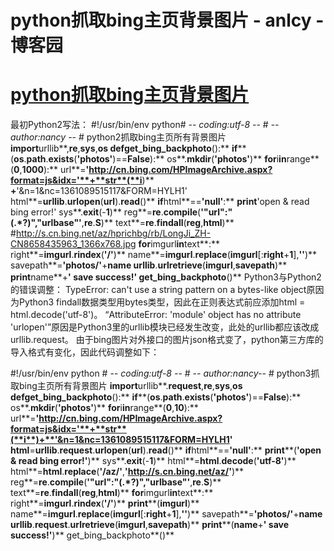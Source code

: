 
# python抓取bing主页背景图片 - anlcy - 博客园






# [python抓取bing主页背景图片](https://www.cnblogs.com/camilla/p/7144768.html)
最初Python2写法：
\#!/usr/bin/env python\# -*- coding:utf-8 -*-
\# -*- author:nancy -*-
\# python2抓取bing主页所有背景图片
**import**urllib**,**re**,**sys**,**os
**def**get_bing_backphoto**():**
**if****(**os**.**path**.**exists**(**'photos'**)==****False****):**
os**.**mkdir**(**'photos'**)**
**for**i**in**range**(**0**,**1000**):**
url**=**'http://cn.bing.com/HPImageArchive.aspx?format=js&idx='**+**str**(**i**)**
**+**'&n=1&nc=1361089515117&FORM=HYLH1'
html**=**urllib**.**urlopen**(**url**).**read**()**
**if**html**==**'null'**:**
**print**'open & read bing error!'
sys**.**exit**(-**1**)**
reg**=**re**.**compile**(**'"url":"(.*?)","urlbase"'**,**re**.**S**)**
text**=**re**.**findall**(**reg**,**html**)**
\#http://s.cn.bing.net/az/hprichbg/rb/LongJi_ZH-CN8658435963_1366x768.jpg
**for**imgurl**in**text**:**
right**=**imgurl**.**rindex**(**'/'**)**
name**=**imgurl**.**replace**(**imgurl**[:**right**+**1**],**''**)**
savepath**=**'photos/'**+**name
urllib**.**urlretrieve**(**imgurl**,**savepath**)**
**print**name**+**' save success!'
get_bing_backphoto**()**
Python3与Python2的错误调整：
TypeError: can't use a string pattern on a bytes-like object原因为Python3 findall数据类型用bytes类型，因此在正则表达式前应添加html = html.decode('utf-8')。
“AttributeError: 'module' object has no attribute 'urlopen'”原因是Python3里的urllib模块已经发生改变，此处的urllib都应该改成urllib.request。
由于bing图片对外接口的图片json格式变了，python第三方库的导入格式有变化，因此代码调整如下：

\#!/usr/bin/env python
\# -*- coding:utf-8 -*-
\# -*- author:nancy-*-
\# python3抓取bing主页所有背景图片
**import**urllib**.**request**,**re**,**sys**,**os
**def**get_bing_backphoto**():**
**if****(**os**.**path**.**exists**(**'photos'**)==****False****):**
os**.**mkdir**(**'photos'**)**
**for**i**in**range**(**0**,**10**):**
url**=**'http://cn.bing.com/HPImageArchive.aspx?format=js&idx='**+**str**(**i**)+**'&n=1&nc=1361089515117&FORM=HYLH1'
html**=**urllib**.**request**.**urlopen**(**url**).**read**()**
**if**html**==**'null'**:**
**print****(**'open & read bing error!'**)**
sys**.**exit**(-**1**)**
html**=**html**.**decode**(**'utf-8'**)**
html**=**html**.**replace**(**'/az/'**,**'http://s.cn.bing.net/az/'**)**
reg**=**re**.**compile**(**'"url":"(.*?)","urlbase"'**,**re**.**S**)**
text**=**re**.**findall**(**reg**,**html**)**
**for**imgurl**in**text**:**
right**=**imgurl**.**rindex**(**'/'**)**
**print****(**imgurl**)**
name**=**imgurl**.**replace**(**imgurl**[:**right**+**1**],**''**)**
savepath**=**'photos/'**+**name
urllib**.**request**.**urlretrieve**(**imgurl**,**savepath**)**
**print****(**name**+**' save success!'**)**
get_bing_backphoto**()**





